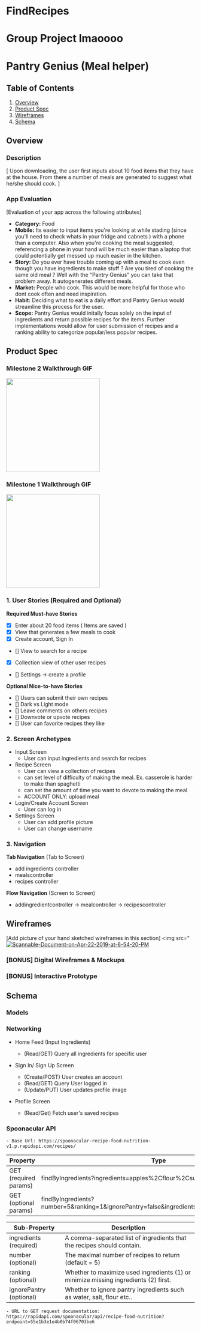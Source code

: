# FindRecipes
Group Project
lmaoooo
===

# Pantry Genius (Meal helper)

## Table of Contents
1. [Overview](#Overview)
1. [Product Spec](#Product-Spec)
1. [Wireframes](#Wireframes)
2. [Schema](#Schema)

## Overview
### Description
[ Upon downloading, the user first inputs about 10 food items that they have at the house.  From there a number of meals are generated to suggest what he/she should cook. ]

### App Evaluation
[Evaluation of your app across the following attributes]
- **Category:** Food
- **Mobile:**  Its easier to input items you're looking at while stading (since you'll need to check whats in your fridge and cabnets ) with a phone than a computer.  Also when you're cooking the meal suggested, referencing a phone in your hand will be much easier than a laptop that could potentially get messed up much easier in the kitchen.
- **Story:**  Do you ever have trouble coming up with a meal to cook even though you have ingredients to make stuff ?  Are you tired of cooking the same old meal ? Well with the "Pantry Genius" you can take that problem away.  It autogenerates different meals.
- **Market:** People who cook.  This would be more helpful for those who dont cook often and need inspiration.
- **Habit:** Deciding what to eat is a daily effort and Pantry Genius would streamline this process for the user. 
- **Scope:** Pantry Genius would initally focus solely on the input of ingredients and return possible recipes for the items. Further implementations would allow for user submission of recipes and a ranking ability to categorize popular/less popular recipes. 

## Product Spec
### Milestone 2 Walkthrough GIF
<img src="http://recordit.co/wslbLQvJxp" width=250><br>

### Milestone 1 Walkthrough GIF
<img src="http://g.recordit.co/CtDCFoCAlO.gif" width=250><br>

### 1. User Stories (Required and Optional)
**Required Must-have Stories**
- [x] Enter about 20 food items ( Items are saved )
- [x] View that generates a few meals to cook
- [x] Create account, Sign In
- [] View to search for a recipe
- [x] Collection view of other user recipes
- [] Settings -> create a profile

**Optional Nice-to-have Stories**
- [] Users can submit their own recipes
- [] Dark vs Light mode
- [] Leave comments on others recipes
- [] Downvote or upvote recipes
- [] User can favorite recipes they like

### 2. Screen Archetypes

* Input Screen
    * User can input ingredients and search for recipes
* Recipe Screen
    * User can view a collection of recipes
    * can set level of difficulty of making the meal.  Ex.  casserole is harder to make than spaghetti  
    * can set the amount of time you want to devote to making the meal 
    * ACCOUNT ONLY: upload meal
* Login/Create Account Screen
    * User can log in
* Settings Screen
    * User can add profile picture
    * User can change username 

### 3. Navigation

**Tab Navigation** (Tab to Screen)

* add ingredients controller
* mealscontroller
* recipes controller

**Flow Navigation** (Screen to Screen)

* addingredientcontroller -> mealcontroller -> recipescontroller

## Wireframes
[Add picture of your hand sketched wireframes in this section]
<img src="<a href="https://ibb.co/Twc3MZ4"><img src="https://i.ibb.co/mRJW5m9/Scannable-Document-on-Apr-22-2019-at-6-54-20-PM.png" alt="Scannable-Document-on-Apr-22-2019-at-6-54-20-PM" border="0"></a>

### [BONUS] Digital Wireframes & Mockups

### [BONUS] Interactive Prototype

## Schema 

### Models

### Networking
- Home Feed (Input Ingredients)
    - (Read/GET) Query all ingredients for specific user

- Sign In/ Sign Up Screen
    - (Create/POST) User creates an account
    - (Read/GET) Query User logged in
    - (Update/PUT) User updates profile image
        
- Profile Screen
    - (Read/Get) Fetch user's saved recipes 
    
### Spoonacular API
    - Base Url: https://spoonacular-recipe-food-nutrition-v1.p.rapidapi.com/recipes/

| Property | Type     | 
| -------- | -------- | 
| GET (required params) | findByIngredients?ingredients=apples%2Cflour%2Csugar 
| GET (optional params)| findByIngredients?number=5&ranking=1&ignorePantry=false&ingredients=apples%2Cflour%2Csugar 

| Sub-Property | Description     | 
| -------- | -------- |
ingredients (required)| A comma-separated list of ingredients that the recipes should contain.
number (optional) | The maximal number of recipes to return (default = 5)
ranking (optional)  |  Whether to maximize used ingredients (1) or minimize missing ingredients (2) first.
ignorePantry (optional) | Whether to ignore pantry ingredients such as water, salt, flour etc..


    - URL to GET request documentation: https://rapidapi.com/spoonacular/api/recipe-food-nutrition?endpoint=55e1b3e1e4b0b74f06703be6
